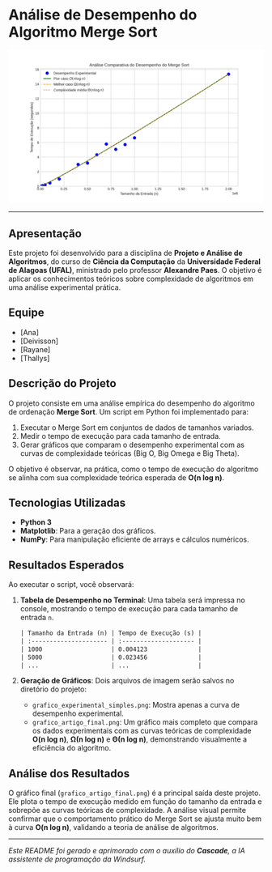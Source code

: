 # Análise de Desempenho do Algoritmo Merge Sort

![Análise Comparativa do Desempenho do Merge Sort](grafico_artigo_final.png)

---

##  Apresentação

Este projeto foi desenvolvido para a disciplina de **Projeto e Análise de Algoritmos**, do curso de **Ciência da Computação** da **Universidade Federal de Alagoas (UFAL)**, ministrado pelo professor **Alexandre Paes**. O objetivo é aplicar os conhecimentos teóricos sobre complexidade de algoritmos em uma análise experimental prática.

## Equipe

*   [Ana]
*   [Deivisson]
*   [Rayane]
*   [Thallys]

## Descrição do Projeto

O projeto consiste em uma análise empírica do desempenho do algoritmo de ordenação **Merge Sort**. Um script em Python foi implementado para:

1.  Executar o Merge Sort em conjuntos de dados de tamanhos variados.
2.  Medir o tempo de execução para cada tamanho de entrada.
3.  Gerar gráficos que comparam o desempenho experimental com as curvas de complexidade teóricas (Big O, Big Omega e Big Theta).

O objetivo é observar, na prática, como o tempo de execução do algoritmo se alinha com sua complexidade teórica esperada de **O(n log n)**.

## Tecnologias Utilizadas

*   **Python 3**
*   **Matplotlib**: Para a geração dos gráficos.
*   **NumPy**: Para manipulação eficiente de arrays e cálculos numéricos.

## Resultados Esperados

Ao executar o script, você observará:

1.  **Tabela de Desempenho no Terminal**: Uma tabela será impressa no console, mostrando o tempo de execução para cada tamanho de entrada `n`.

    ```
    | Tamanho da Entrada (n) | Tempo de Execução (s) |
    | :--------------------- | :-------------------- |
    | 1000                   | 0.004123              |
    | 5000                   | 0.023456              |
    | ...                    | ...                   |
    ```

2.  **Geração de Gráficos**: Dois arquivos de imagem serão salvos no diretório do projeto:

    *   `grafico_experimental_simples.png`: Mostra apenas a curva de desempenho experimental.
    *   `grafico_artigo_final.png`: Um gráfico mais completo que compara os dados experimentais com as curvas teóricas de complexidade **O(n log n)**, **Ω(n log n)** e **Θ(n log n)**, demonstrando visualmente a eficiência do algoritmo.

## Análise dos Resultados

O gráfico final (`grafico_artigo_final.png`) é a principal saída deste projeto. Ele plota o tempo de execução medido em função do tamanho da entrada e sobrepõe as curvas teóricas de complexidade. A análise visual permite confirmar que o comportamento prático do Merge Sort se ajusta muito bem à curva **O(n log n)**, validando a teoria de análise de algoritmos.

---

*Este README foi gerado e aprimorado com o auxílio do **Cascade**, a IA assistente de programação da Windsurf.*
